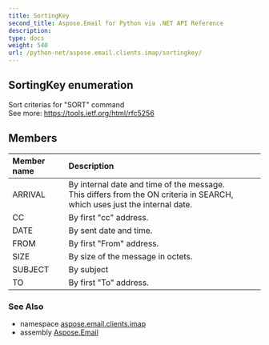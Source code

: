 ```yaml
---
title: SortingKey
second_title: Aspose.Email for Python via .NET API Reference
description: 
type: docs
weight: 540
url: /python-net/aspose.email.clients.imap/sortingkey/
---
```


## SortingKey enumeration

Sort criterias for "SORT" command <br/>            See more: https://tools.ietf.org/html/rfc5256

## Members
| Member name | Description |
| :- | :- |
|ARRIVAL|By internal date and time of the message.  <br/>            This differs from the ON criteria in SEARCH, which uses just the internal date.|
|CC|By first "cc" address.|
|DATE|By sent date and time.|
|FROM|By first "From" address.|
|SIZE|By size of the message in octets.|
|SUBJECT|By subject|
|TO|By first "To" address.|

### See Also

* namespace [aspose.email.clients.imap](/email/python-net/aspose.email.clients.imap/)
* assembly [Aspose.Email](/email/python-net/)


